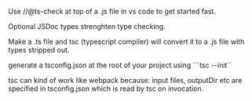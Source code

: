 Use //@ts-check at top of a .js file in vs code to get started fast.

Optional JSDoc types strenghten type checking.

Make a .ts file and tsc (typescript compiler) will convert
it to a .js file with types stripped out.

generate a tsconfig.json at the root of your project using
```tsc --init``

tsc can kind of work like webpack because:
input files, outputDir etc are specified in tsconfig.json
which is read by tsc on invocation. 